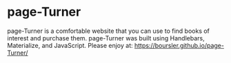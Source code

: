 # page-Turner

page-Turner is a comfortable website that you can use to find books of interest and purchase them. page-Turner was built using Handlebars, Materialize, and JavaScript. Please enjoy at: https://boursler.github.io/page-Turner/ 
